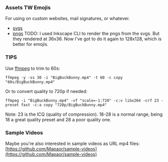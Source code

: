 ### Assets TW Emojis
For using on custom websites, mail signatures, or whatever.
- [svgs](https://mapaor.github.io/tw-emojis/tw-emojis-svgs)
- [pngs](https://mapaor.github.io/tw-emojis/tw-emojis-pngs)
TODO: I used Inkscape CLI to render the pngs from the svgs. But they rendered at 36x36. Now I've got to do it again to 128x128, which is better for emojis.
### TIPS
Use [ffmpeg](https://ffmpeg.org/download.html) to trim to 60s:
```
ffmpeg -y -ss 30 -i "BigBuckBunny.mp4" -t 60 -c copy "60s/BigBuckBunny.mp4"
```
Or to convert quality to 720p if needed:
```
ffmpeg -i "BigBuckBunny.mp4" -vf "scale=-1:720" -c:v libx264 -crf 23 -preset fast -c:a copy "720p/BigBuckBunny.mp4"
```
Note: 23 is the ICQ (quality of compression). 18-28 is a normal range, being 18 a great quality preset and 28 a poor quality one.
### Sample Videos
Maybe you're also interested in sample videos as URL mp4 files: [https://github.com/Mapaor/sample-videos](https://github.com/Mapaor/sample-videos)
